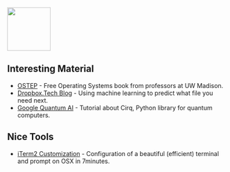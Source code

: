 ### <img src="https://blog.joypixels.com/content/images/2020/09/owl.gif" width="100px">

## Interesting Material

- [OSTEP](https://pages.cs.wisc.edu/~remzi/OSTEP/#book-chapters) - Free Operating Systems book from professors at UW Madison.
- [Dropbox.Tech Blog](https://dropbox.tech/machine-learning/content-suggestions-machine-learning) - Using machine learning to predict what file you need next.
- [Google Quantum AI](https://quantumai.google/education) - Tutorial about Cirq, Python library for quantum computers.


## Nice Tools
- [iTerm2 Customization](https://medium.com/@Clovis_app/configuration-of-a-beautiful-efficient-terminal-and-prompt-on-osx-in-7-minutes-827c29391961) - Configuration of a beautiful (efficient) terminal and prompt on OSX in 7minutes.

